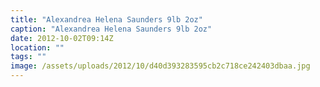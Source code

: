 ```yaml
---
title: "Alexandrea Helena Saunders 9lb 2oz"
caption: "Alexandrea Helena Saunders 9lb 2oz"
date: 2012-10-02T09:14Z
location: ""
tags: ""
image: /assets/uploads/2012/10/d40d393283595cb2c718ce242403dbaa.jpg
---
```

